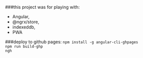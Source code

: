 ###this project was for playing with: 
- Angular,
- @ngrx/store, 
- indexeddb, 
- PWA



###deploy to github pages:
```npm install -g angular-cli-ghpages```  
```npm run build-ghp```  
```ngh```  
